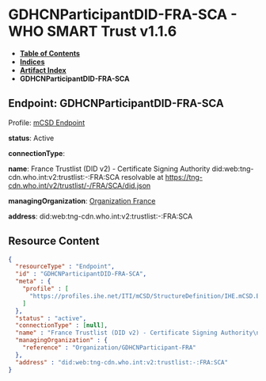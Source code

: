 # GDHCNParticipantDID-FRA-SCA - WHO SMART Trust v1.1.6

* [**Table of Contents**](toc.md)
* [**Indices**](indices.md)
* [**Artifact Index**](artifacts.md)
* **GDHCNParticipantDID-FRA-SCA**

## Endpoint: GDHCNParticipantDID-FRA-SCA

Profile: [mCSD Endpoint](https://profiles.ihe.net/ITI/mCSD/4.0.0/StructureDefinition-IHE.mCSD.Endpoint.html)

**status**: Active

**connectionType**: 

**name**: France Trustlist (DID v2) - Certificate Signing Authority did:web:tng-cdn.who.int:v2:trustlist:-:FRA:SCA resolvable at https://tng-cdn.who.int/v2/trustlist/-/FRA/SCA/did.json

**managingOrganization**: [Organization France](Organization-GDHCNParticipant-FRA.md)

**address**: did:web:tng-cdn.who.int:v2:trustlist:-:FRA:SCA



## Resource Content

```json
{
  "resourceType" : "Endpoint",
  "id" : "GDHCNParticipantDID-FRA-SCA",
  "meta" : {
    "profile" : [
      "https://profiles.ihe.net/ITI/mCSD/StructureDefinition/IHE.mCSD.Endpoint"
    ]
  },
  "status" : "active",
  "connectionType" : [null],
  "name" : "France Trustlist (DID v2) - Certificate Signing Authority\ndid:web:tng-cdn.who.int:v2:trustlist:-:FRA:SCA\nresolvable at https://tng-cdn.who.int/v2/trustlist/-/FRA/SCA/did.json",
  "managingOrganization" : {
    "reference" : "Organization/GDHCNParticipant-FRA"
  },
  "address" : "did:web:tng-cdn.who.int:v2:trustlist:-:FRA:SCA"
}

```
